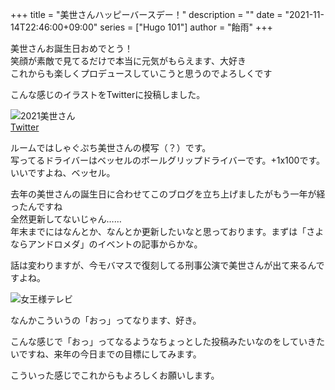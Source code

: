 +++
title = "美世さんハッピーバースデー！"
description = ""
date = "2021-11-14T22:46:00+09:00"
series = ["Hugo 101"]
author = "飴雨"
+++

美世さんお誕生日おめでとう！  
笑顔が素敵で見てるだけで本当に元気がもらえます、大好き  
これからも楽しくプロデュースしていこうと思うのでよろしくです  

こんな感じのイラストをTwitterに投稿しました。  

![2021美世さん](https://amemas.github.io/post/images/20211114_1.jpg)  
[Twitter](https://twitter.com/amemasblog/status/1459536568897527815)    

ルームではしゃぐぷち美世さんの模写（？）です。  
写ってるドライバーはベッセルのボールグリップドライバーです。+1x100です。いいですよね、ベッセル。  

去年の美世さんの誕生日に合わせてこのブログを立ち上げましたがもう一年が経ったんですね   
全然更新してないじゃん……  
年末までにはなんとか、なんとか更新したいなと思っております。まずは「さよならアンドロメダ」のイベントの記事からかな。  

話は変わりますが、今モバマスで復刻してる刑事公演で美世さんが出て来るんですよね。

![女王様テレビ](https://amemas.github.io/post/images/20211114_2.jpg)  

なんかこういうの「おっ」ってなります、好き。  

こんな感じで「おっ」ってなるようなちょっとした投稿みたいなのをしていきたいですね、来年の今日までの目標にしてみます。  

こういった感じでこれからもよろしくお願いします。
